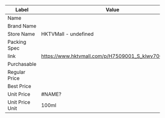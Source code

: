 | Label           | Value                                                |
| --------------- | ---------------------------------------------------- |
| Name            |                                                      |
| Brand Name      |                                                      |
| Store Name      | HKTVMall - undefined                                 |
| Packing Spec    |                                                      |
| link            | https://www.hktvmall.com/p/H7509001_S_klwv7000101box |
| Purchasable     |                                                      |
| Regular Price   |                                                      |
| Best Price      |                                                      |
| Unit Price      | #NAME?                                               |
| Unit Price Unit | 100ml                                                |

